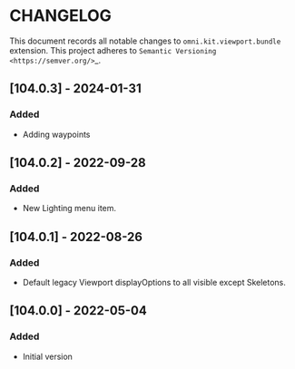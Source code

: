 # CHANGELOG

This document records all notable changes to ``omni.kit.viewport.bundle`` extension.
This project adheres to `Semantic Versioning <https://semver.org/>`_.

## [104.0.3] - 2024-01-31
### Added
- Adding waypoints

## [104.0.2] - 2022-09-28
### Added
- New Lighting menu item.

## [104.0.1] - 2022-08-26
### Added
- Default legacy Viewport displayOptions to all visible except Skeletons.

## [104.0.0] - 2022-05-04
### Added
- Initial version
